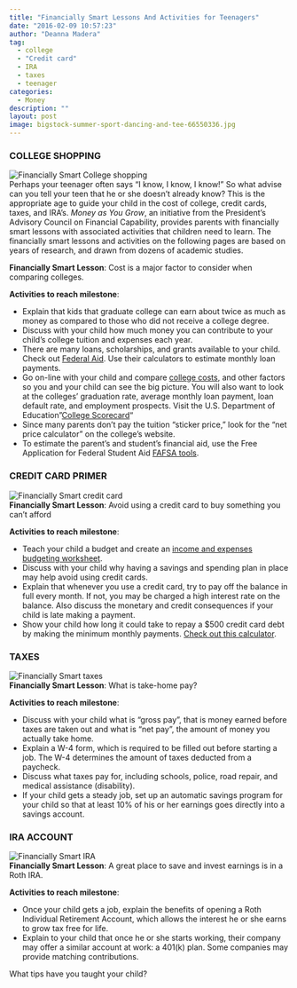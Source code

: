 ```yaml
---
title: "Financially Smart Lessons And Activities for Teenagers"
date: "2016-02-09 10:57:23"
author: "Deanna Madera"
tag:
  - college
  - "Credit card"
  - IRA
  - taxes
  - teenager
categories:
  - Money
description: ""
layout: post
image: bigstock-summer-sport-dancing-and-tee-66550336.jpg
---
```


### COLLEGE SHOPPING

![Financially Smart College shopping](http://moderntips.com/wp-content/uploads/2016/02/bigstock-Perspective-Students-83957537-1024x681.jpg)  
Perhaps your teenager often says “I know, I know, I know!” So what advise can you tell your teen that he or she doesn’t already know? This is the appropriate age to guide your child in the cost of college, credit cards, taxes, and IRA’s. _Money as You Grow_, an initiative from the President’s Advisory Council on Financial Capability, provides parents with financially smart lessons with associated activities that children need to learn. The financially smart lessons and activities on the following pages are based on years of research, and drawn from dozens of academic studies.

**Financially Smart Lesson**: Cost is a major factor to consider when comparing colleges.

**Activities to reach milestone**:

- Explain that kids that graduate college can earn about twice as much as money as compared to those who did not receive a college degree.
- Discuss with your child how much money you can contribute to your child’s college tuition and expenses each year.
- There are many loans, scholarships, and grants available to your child. Check out [Federal Aid](https://studentaid.ed.gov/sa/). Use their calculators to estimate monthly loan payments.
- Go on-line with your child and compare [college costs](http://moderntips.com/way-too-easy-strategies-to-reduce-the-cost-of-college), and other factors so you and your child can see the big picture. You will also want to look at the colleges’ graduation rate, average monthly loan payment, loan default rate, and employment prospects. Visit the U.S. Department of Education”[College Scorecard](https://collegescorecard.ed.gov/)“
- Since many parents don’t pay the tuition “sticker price,” look for the “net price calculator” on the college’s website.
- To estimate the parent’s and student’s financial aid, use the Free Application for Federal Student Aid [FAFSA tools](https://fafsa.ed.gov/).

### CREDIT CARD PRIMER

![Financially Smart credit card](http://moderntips.com/wp-content/uploads/2016/02/bigstock-Piggy-bank-or-credit-card-21749537.jpg)  
**Financially Smart Lesson**: Avoid using a credit card to buy something you can’t afford

**Activities to reach milestone**:

- Teach your child a budget and create an [income and expenses budgeting worksheet](http://www.mymoney.gov/spend/Pages/spend.aspx).
- Discuss with your child why having a savings and spending plan in place may help avoid using credit cards.
- Explain that whenever you use a credit card, try to pay off the balance in full every month. If not, you may be charged a high interest rate on the balance. Also discuss the monetary and credit consequences if your child is late making a payment.
- Show your child how long it could take to repay a $500 credit card debt by making the minimum monthly payments. [Check out this calculator](http://www.bankrate.com/calculators/credit-cards/credit-card-payoff-calculator.aspx).

### TAXES

![Financially Smart taxes](http://moderntips.com/wp-content/uploads/2016/02/bigstock-Take-Some-Money-1612736.jpg)  
**Financially Smart Lesson**: What is take-home pay?

**Activities to reach milestone**:

- Discuss with your child what is “gross pay”, that is money earned before taxes are taken out and what is “net pay”, the amount of money you actually take home.
- Explain a W-4 form, which is required to be filled out before starting a job. The W-4 determines the amount of taxes deducted from a paycheck.
- Discuss what taxes pay for, including schools, police, road repair, and medical assistance (disability).
- If your child gets a steady job, set up an automatic savings program for your child so that at least 10% of his or her earnings goes directly into a savings account.

### IRA ACCOUNT

![Financially Smart IRA ](http://moderntips.com/wp-content/uploads/2016/02/bigstock-Young-people-putting-money-in-23704928.jpg)  
**Financially Smart Lesson**: A great place to save and invest earnings is in a Roth IRA.

**Activities to reach milestone**:

- Once your child gets a job, explain the benefits of opening a Roth Individual Retirement Account, which allows the interest he or she earns to grow tax free for life.
- Explain to your child that once he or she starts working, their company may offer a similar account at work: a 401(k) plan. Some companies may provide matching contributions.

What tips have you taught your child?
